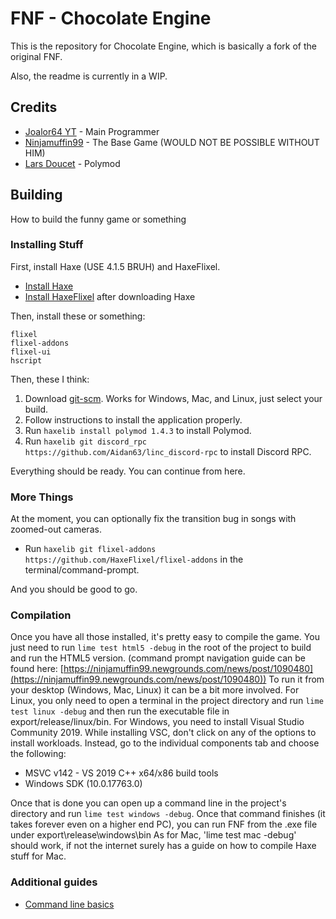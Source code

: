 # FNF - Chocolate Engine

This is the repository for Chocolate Engine, which is basically a fork of the original FNF.

Also, the readme is currently in a WIP.

## Credits

* [Joalor64 YT](https://github.com/Joalor64GH) - Main Programmer
* [Ninjamuffin99](https://github.com/ninjamuffin99) - The Base Game (WOULD NOT BE POSSIBLE WITHOUT HIM)
* [Lars Doucet](https://github.com/larsiusprime) - Polymod

## Building

How to build the funny game or something

### Installing Stuff

First, install Haxe (USE 4.1.5 BRUH) and HaxeFlixel.
* [Install Haxe](https://haxe.org/download/version/4.1.5/)
* [Install HaxeFlixel](https://haxeflixel.com/documentation/install-haxeflixel/) after downloading Haxe

Then, install these or something:
```
flixel
flixel-addons
flixel-ui
hscript
```
Then, these I think:
1. Download [git-scm](https://git-scm.com/downloads). Works for Windows, Mac, and Linux, just select your build.
2. Follow instructions to install the application properly.
3. Run `haxelib install polymod 1.4.3` to install Polymod.
4. Run `haxelib git discord_rpc https://github.com/Aidan63/linc_discord-rpc` to install Discord RPC.

Everything should be ready. You can continue from here.

### More Things

At the moment, you can optionally fix the transition bug in songs with zoomed-out cameras.
- Run `haxelib git flixel-addons https://github.com/HaxeFlixel/flixel-addons` in the terminal/command-prompt.

And you should be good to go.

### Compilation

Once you have all those installed, it's pretty easy to compile the game. You just need to run `lime test html5 -debug` in the root of the project to build and run the HTML5 version. (command prompt navigation guide can be found here: [https://ninjamuffin99.newgrounds.com/news/post/1090480](https://ninjamuffin99.newgrounds.com/news/post/1090480))
To run it from your desktop (Windows, Mac, Linux) it can be a bit more involved. For Linux, you only need to open a terminal in the project directory and run `lime test linux -debug` and then run the executable file in export/release/linux/bin. For Windows, you need to install Visual Studio Community 2019. While installing VSC, don't click on any of the options to install workloads. Instead, go to the individual components tab and choose the following:
* MSVC v142 - VS 2019 C++ x64/x86 build tools
* Windows SDK (10.0.17763.0)

Once that is done you can open up a command line in the project's directory and run `lime test windows -debug`. Once that command finishes (it takes forever even on a higher end PC), you can run FNF from the .exe file under export\release\windows\bin
As for Mac, 'lime test mac -debug' should work, if not the internet surely has a guide on how to compile Haxe stuff for Mac.

### Additional guides

- [Command line basics](https://ninjamuffin99.newgrounds.com/news/post/1090480)
